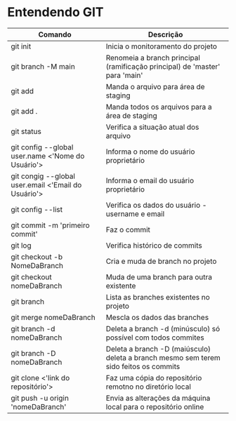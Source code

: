 # Entendendo GIT

|Comando|Descrição|
|-|-|
| git init | Inicia o monitoramento do projeto |
| git branch -M main| Renomeia a branch principal (ramificação principal) de 'master' para 'main'|
| git add <NomeDoArquivo>| Manda o arquivo para área de staging |
| git add . | Manda todos os arquivos para a área de staging |
| git status | Verifica a situação atual dos arquivo|
| git config --global user.name <'Nome do Usuário'> | Informa o nome do usuário proprietário |
| git congig --global user.email <'Email do Usuário'> | Informa o email do usuário proprietário |
| git config --list | Verifica os dados do usuário - username e email |
| git commit -m 'primeiro commit' | Faz o commit |
| git log | Verifica histórico de commits |
| git checkout -b NomeDaBranch | Cria e muda de branch no projeto |
| git checkout nomeDaBranch| Muda de uma branch para outra existente |
| git branch | Lista as branches existentes no projeto |
| git merge nomeDaBranch | Mescla os dados das branches|
| git branch -d nomeDaBranch| Deleta a branch -d (minúsculo) só possível com todos commites|
| git branch -D nomeDaBranch| Deleta a branch -D (maiúsculo) deleta a branch mesmo sem terem sido feitos os commits|
| git clone <'link do repositório'>| Faz uma cópia do repositório remotno no diretório local |
| git push -u origin 'nomeDaBranch'| Envia as alterações da máquina local para o repositório online |

